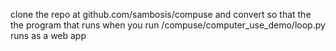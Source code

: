 clone the repo at github.com/sambosis/compuse and convert so that the the program that runs when you run /compuse/computer_use_demo/loop.py runs as a web app